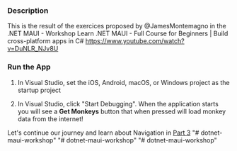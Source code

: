 ### Description
This is the result of the exercices proposed by @JamesMontemagno in the .NET MAUI - Workshop 
Learn .NET MAUI - Full Course for Beginners | Build cross-platform apps in C#
https://www.youtube.com/watch?v=DuNLR_NJv8U 


### Run the App

1. In Visual Studio, set the iOS, Android, macOS, or Windows project as the startup project 

2. In Visual Studio, click "Start Debugging". When the application starts you will see a **Get Monkeys** button that when pressed will load monkey data from the internet!

Let's continue our journey and learn about Navigation in [Part 3](../Part%203%20-%20Navigation/README.md)
"# dotnet-maui-workshop" 
"# dotnet-maui-workshop" 
"# dotnet-maui-workshop" 
